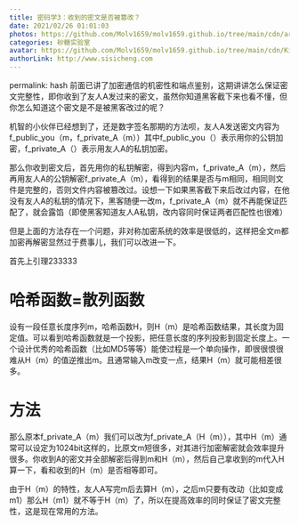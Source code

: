 ```yaml
---
title: 密码学3：收到的密文是否被篡改？
date: 2021/02/26 01:01:03
photos: https://github.com/Molv1659/molv1659.github.io/tree/main/cdn/article-covers/6.PNG
categories: 砂糖实验室
avatar: https://github.com/Molv1659/molv1659.github.io/tree/main/cdn/Kirito1.jpg
authorLink: http://www.sisicheng.com
---
```

permalink: hash
前面已讲了加密通信的机密性和端点鉴别，这期讲讲怎么保证密文完整性，即你收到了友人A发过来的密文，虽然你知道黑客截下来也看不懂，但你怎么知道这个密文是不是被黑客改过的呢？

机智的小伙伴已经想到了，还是数字签名那期的方法呗，友人A发送密文内容为f_public_you（m，f_private_A（m））其中f_public_you（）表示用你的公钥加密，f_private_A（）表示用友人A的私钥加密。

那么你收到密文后，首先用你的私钥解密，得到内容m，f_private_A（m），然后再用友人A的公钥解密f_private_A（m），看得到的结果是否与m相同，相同则文件是完整的，否则文件内容被篡改过。设想一下如果黑客截下来后改过内容，在他没有友人A的私钥的情况下，黑客随便一改m，f_private_A（m）就不再能保证匹配了，就会露馅（即使黑客知道友人A私钥，改内容同时保证两者匹配性也很难）

但是上面的方法存在一个问题，非对称加密系统的效率是很低的，这样把全文m都加密再解密显然过于费事儿，我们可以改进一下。

首先上引理233333

# 哈希函数=散列函数

设有一段任意长度序列m，哈希函数H，则H（m）是哈希函数结果，其长度为固定值。可以看到哈希函数就是一个投影，把任意长度的序列投影到固定长度上。一个设计优秀的哈希函数（比如MD5等等）能使过程是一个单向操作，即很很恨很难从H（m）的值逆推出m。且通常输入m改变一点，结果H（m）就可能相差很多。

# 方法

那么原本f_private_A（m）我们可以改为f_private_A（H（m）），其中H（m）通常可以设定为1024bit这样的，比原文m短很多，对其进行加密解密就会效率提升很多。你收到A的密文并全部解密后得到m和H（m），然后自己拿收到的m代入H算一下，看和收到的H（m）是否相等即可。

由于H（m）的特性，友人A写完m后去算H（m），之后m只要有改动（比如变成m1）那么H（m1）就不等于H（m）了，所以在提高效率的同时保证了密文完整性，这是现在常用的方法。